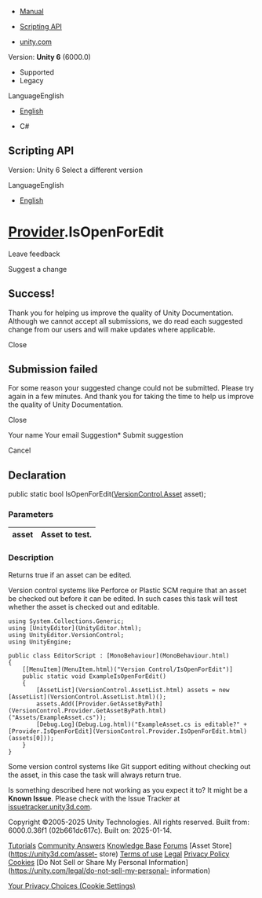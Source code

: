 [ ]()

  * [Manual](../Manual/index.html)
  * [Scripting API](../ScriptReference/index.html)

  * [unity.com](https://unity.com/)

Version: **Unity 6** (6000.0)

  * Supported
  * Legacy

LanguageEnglish

  * [English]()

  * C#

[ ](https://docs.unity3d.com)

## Scripting API

Version: Unity 6 Select a different version

LanguageEnglish

  * [English]()

#  [Provider](VersionControl.Provider.html).IsOpenForEdit

Leave feedback

Suggest a change

## Success!

Thank you for helping us improve the quality of Unity Documentation. Although
we cannot accept all submissions, we do read each suggested change from our
users and will make updates where applicable.

Close

## Submission failed

For some reason your suggested change could not be submitted. Please <a>try
again</a> in a few minutes. And thank you for taking the time to help us
improve the quality of Unity Documentation.

Close

Your name Your email Suggestion* Submit suggestion

Cancel

[ ]()

## Declaration

public static bool
IsOpenForEdit([VersionControl.Asset](VersionControl.Asset.html) asset);

### Parameters

asset | Asset to test.  
---|---  
  
### Description

Returns true if an asset can be edited.

Version control systems like Perforce or Plastic SCM require that an asset be
checked out before it can be edited. In such cases this task will test whether
the asset is checked out and editable.

    
    
    using System.Collections.Generic;
    using [UnityEditor](UnityEditor.html);
    using UnityEditor.VersionControl;
    using UnityEngine;  
      
    public class EditorScript : [MonoBehaviour](MonoBehaviour.html)
    {
        [[MenuItem](MenuItem.html)("Version Control/IsOpenForEdit")]
        public static void ExampleIsOpenForEdit()
        {
            [AssetList](VersionControl.AssetList.html) assets = new [AssetList](VersionControl.AssetList.html)();
            assets.Add([Provider.GetAssetByPath](VersionControl.Provider.GetAssetByPath.html)("Assets/ExampleAsset.cs"));
            [Debug.Log](Debug.Log.html)("ExampleAsset.cs is editable?" + [Provider.IsOpenForEdit](VersionControl.Provider.IsOpenForEdit.html)(assets[0]));
        }
    }
    

Some version control systems like Git support editing without checking out the
asset, in this case the task will always return true.

Is something described here not working as you expect it to? It might be a
**Known Issue**. Please check with the Issue Tracker at
[issuetracker.unity3d.com](https://issuetracker.unity3d.com).

Copyright ©2005-2025 Unity Technologies. All rights reserved. Built from:
6000.0.36f1 (02b661dc617c). Built on: 2025-01-14.

[Tutorials](https://unity3d.com/learn) [Community
Answers](https://answers.unity3d.com) [Knowledge
Base](https://support.unity3d.com/hc/en-us)
[Forums](https://forum.unity3d.com) [Asset Store](https://unity3d.com/asset-
store) [Terms of use](https://docs.unity3d.com/Manual/TermsOfUse.html)
[Legal](https://unity.com/legal) [Privacy
Policy](https://unity.com/legal/privacy-policy)
[Cookies](https://unity.com/legal/cookie-policy) [Do Not Sell or Share My
Personal Information](https://unity.com/legal/do-not-sell-my-personal-
information)

[Your Privacy Choices (Cookie Settings)](javascript:void\(0\);)

